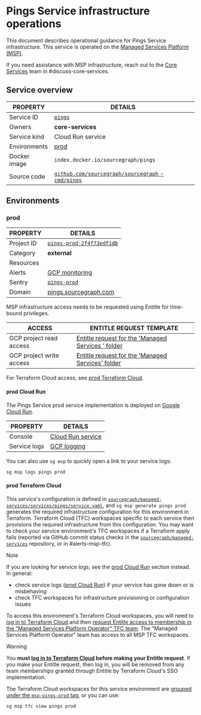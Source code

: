 # Pings Service infrastructure operations

<!--
Generated documentation; DO NOT EDIT. Regenerate using this command: 'sg msp operations generate-handbook-pages'

Last updated: 2024-01-18 17:51:09.645325 +0000 UTC
Generated from: https://github.com/sourcegraph/managed-services/tree/cebd22d6f89166213a4ca810202620ee7825d86c
-->

This document describes operational guidance for Pings Service infrastructure.
This service is operated on the [Managed Services Platform (MSP)](../teams/core-services/managed-services/platform.md).

If you need assistance with MSP infrastructure, reach out to the [Core Services](../teams/core-services/index.md) team in #discuss-core-services.

## Service overview

|   PROPERTY   |                                                       DETAILS                                                        |
|--------------|----------------------------------------------------------------------------------------------------------------------|
| Service ID   | [`pings`](https://github.com/sourcegraph/managed-services/blob/main/services/pings/service.yaml)                     |
| Owners       | **core-services**                                                                                                    |
| Service kind | Cloud Run service                                                                                                    |
| Environments | [prod](#prod)                                                                                                        |
| Docker image | `index.docker.io/sourcegraph/pings`                                                                                  |
| Source code  | [`github.com/sourcegraph/sourcegraph` - `cmd/pings`](https://github.com/sourcegraph/sourcegraph/tree/HEAD/cmd/pings) |

## Environments

### prod

|  PROPERTY  |                                                DETAILS                                                 |
|------------|--------------------------------------------------------------------------------------------------------|
| Project ID | [`pings-prod-2f4f73edf1db`](https://console.cloud.google.com/run?project=pings-prod-2f4f73edf1db)      |
| Category   | **external**                                                                                           |
| Resources  |                                                                                                        |
| Alerts     | [GCP monitoring](https://console.cloud.google.com/monitoring/alerting?project=pings-prod-2f4f73edf1db) |
| Sentry     | [`pings-prod`](https://sourcegraph.sentry.io/projects/pings-prod/)                                     |
| Domain     | [pings.sourcegraph.com](https://pings.sourcegraph.com)                                                 |

MSP infrastructure access needs to be requested using Entitle for time-bound privileges.

|          ACCESS          |                                                                                                                                                                ENTITLE REQUEST TEMPLATE                                                                                                                                                                |
|--------------------------|--------------------------------------------------------------------------------------------------------------------------------------------------------------------------------------------------------------------------------------------------------------------------------------------------------------------------------------------------------|
| GCP project read access  | [Entitle request for the 'Managed Services ' folder](https://app.entitle.io/request?data=eyJkdXJhdGlvbiI6IjEwODAwIiwianVzdGlmaWNhdGlvbiI6IkVOVEVSIEpVU1RJRklDQVRJT04gSEVSRSIsInJvbGVJZHMiOlt7ImlkIjoiYTQ4OWM2MDktNTBlYy00ODAzLWIzZjItMzYzZGJhMTgwMWJhIiwidGhyb3VnaCI6ImE0ODljNjA5LTUwZWMtNDgwMy1iM2YyLTM2M2RiYTE4MDFiYSIsInR5cGUiOiJyb2xlIn1dfQ%3D%3D) |
| GCP project write access | [Entitle request for the 'Managed Services' folder](https://app.entitle.io/request?data=eyJkdXJhdGlvbiI6IjEwODAwIiwianVzdGlmaWNhdGlvbiI6IkVOVEVSIEpVU1RJRklDQVRJT04gSEVSRSIsInJvbGVJZHMiOlt7ImlkIjoiODQzNTYxNzktZjkwMi00MDVlLTlhMTQtNTY3YTY1NmM5MzdmIiwidGhyb3VnaCI6Ijg0MzU2MTc5LWY5MDItNDA1ZS05YTE0LTU2N2E2NTZjOTM3ZiIsInR5cGUiOiJyb2xlIn1dfQ%3D%3D)  |

For Terraform Cloud access, see [prod Terraform Cloud](#prod-terraform-cloud).

#### prod Cloud Run

The Pings Service prod service implementation is deployed on [Google Cloud Run](https://cloud.google.com/run).

|   PROPERTY   |                                                                                                                                                               DETAILS                                                                                                                                                                |
|--------------|--------------------------------------------------------------------------------------------------------------------------------------------------------------------------------------------------------------------------------------------------------------------------------------------------------------------------------------|
| Console      | [Cloud Run service](https://console.cloud.google.com/run?project=pings-prod-2f4f73edf1db)                                                                                                                                                                                                                                            |
| Service logs | [GCP logging](https://console.cloud.google.com/logs/query;query=resource.type%20%3D%20%22cloud_run_revision%22%20-logName%3D~%22logs%2Frun.googleapis.com%252Frequests%22;summaryFields=jsonPayload%252FInstrumentationScope,jsonPayload%252FBody,jsonPayload%252FAttributes%252Ferror:false:32:end?project=pings-prod-2f4f73edf1db) |

You can also use `sg msp` to quickly open a link to your service logs:

```bash
sg msp logs pings prod
```

#### prod Terraform Cloud

This service's configuration is defined in [`sourcegraph/managed-services/services/pings/service.yaml`](https://github.com/sourcegraph/managed-services/blob/main/services/pings/service.yaml), and `sg msp generate pings prod` generates the required infrastructure configuration for this environment in Terraform.
Terraform Cloud (TFC) workspaces specific to each service then provisions the required infrastructure from this configuration.
You may want to check your service environment's TFC workspaces if a Terraform apply fails (reported via GitHub commit status checks in the [`sourcegraph/managed-services`](https://github.com/sourcegraph/managed-services) repository, or in #alerts-msp-tfc).

> [!NOTE]
> If you are looking for service logs, see the [prod Cloud Run](#prod-cloud-run) section instead. In general:
> 
> - check service logs ([prod Cloud Run](#prod-cloud-run)) if your service has gone down or is misbehaving
> - check TFC workspaces for infrastructure provisioning or configuration issues

To access this environment's Terraform Cloud workspaces, you will need to [log in to Terraform Cloud](https://app.terraform.io/app/sourcegraph) and then [request Entitle access to membership in the "Managed Services Platform Operator" TFC team](https://app.entitle.io/request?data=eyJkdXJhdGlvbiI6IjM2MDAiLCJqdXN0aWZpY2F0aW9uIjoiSlVTVElGSUNBVElPTiBIRVJFIiwicm9sZUlkcyI6W3siaWQiOiJiMzg3MzJjYy04OTUyLTQ2Y2QtYmIxZS1lZjI2ODUwNzIyNmIiLCJ0aHJvdWdoIjoiYjM4NzMyY2MtODk1Mi00NmNkLWJiMWUtZWYyNjg1MDcyMjZiIiwidHlwZSI6InJvbGUifV19).
The "Managed Services Platform Operator" team has access to all MSP TFC workspaces.

> [!WARNING]
> You **must [log in to Terraform Cloud](https://app.terraform.io/app/sourcegraph) before making your Entitle request**.
> If you make your Entitle request, then log in, you will be removed from any team memberships granted through Entitle by Terraform Cloud's SSO implementation.

The Terraform Cloud workspaces for this service environment are [grouped under the `msp-pings-prod` tag](https://app.terraform.io/app/sourcegraph/workspaces?tag=msp-pings-prod), or you can use:

```bash
sg msp tfc view pings prod
```
